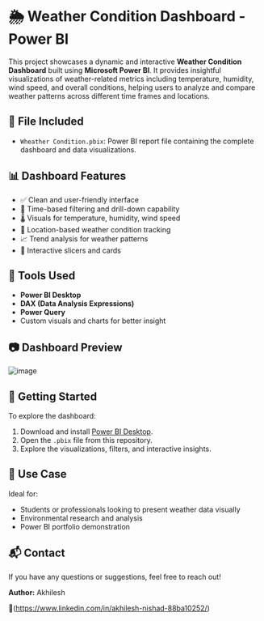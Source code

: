 # 🌦️ Weather Condition Dashboard - Power BI

This project showcases a dynamic and interactive **Weather Condition Dashboard** built using **Microsoft Power BI**. It provides insightful visualizations of weather-related metrics including temperature, humidity, wind speed, and overall conditions, helping users to analyze and compare weather patterns across different time frames and locations.

## 📁 File Included

- `Wheather Condition.pbix`: Power BI report file containing the complete dashboard and data visualizations.

## 📊 Dashboard Features

- ✅ Clean and user-friendly interface  
- 📅 Time-based filtering and drill-down capability  
- 🌡️ Visuals for temperature, humidity, wind speed  
- 📍 Location-based weather condition tracking  
- 📈 Trend analysis for weather patterns  
- 📌 Interactive slicers and cards  

## 📌 Tools Used

- **Power BI Desktop**
- **DAX (Data Analysis Expressions)**
- **Power Query**
- Custom visuals and charts for better insight

## 📷 Dashboard Preview

![image](https://github.com/user-attachments/assets/e0e98d36-4348-4a8b-a92f-cb80f7a5435a)


## 🚀 Getting Started

To explore the dashboard:

1. Download and install [Power BI Desktop](https://powerbi.microsoft.com/desktop/).
2. Open the `.pbix` file from this repository.
3. Explore the visualizations, filters, and interactive insights.

## 📌 Use Case

Ideal for:

- Students or professionals looking to present weather data visually  
- Environmental research and analysis  
- Power BI portfolio demonstration  

## 📬 Contact

If you have any questions or suggestions, feel free to reach out!

**Author:** Akhilesh  

🔗(https://www.linkedin.com/in/akhilesh-nishad-88ba10252/)
